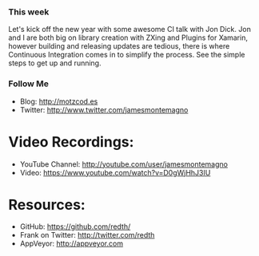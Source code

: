 ### This week
Let's kick off the new year with some awesome CI talk with Jon Dick. Jon and I are both big on library creation with ZXing and Plugins for Xamarin, however building and releasing updates are tedious, there is where Continuous Integration comes in to simplify the process. See the simple steps to get up and running.

### Follow Me
* Blog: http://motzcod.es
* Twitter: http://www.twitter.com/jamesmontemagno


# Video Recordings:
* YouTube Channel: http://youtube.com/user/jamesmontemagno
* Video: https://www.youtube.com/watch?v=D0gWjHhJ3IU
# Resources:
* GitHub: https://github.com/redth/
* Frank on Twitter: http://twitter.com/redth* AppVeyor: http://appveyor.com

